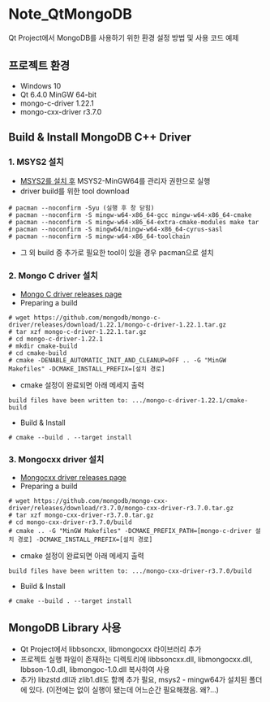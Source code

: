 # Note_QtMongoDB
Qt Project에서 MongoDB를 사용하기 위한 환경 설정 방법 및 사용 코드 예제
## 프로젝트 환경
* Windows 10
* Qt 6.4.0 MinGW 64-bit
* mongo-c-driver 1.22.1
* mongo-cxx-driver r3.7.0
## Build & Install MongoDB C++ Driver 
### 1. MSYS2 설치
* [MSYS2를 설치 후](https://www.msys2.org/) MSYS2-MinGW64를 관리자 권한으로 실행
* driver build를 위한 tool download
```
# pacman --noconfirm -Syu (실행 후 창 닫힘)
# pacman --noconfirm -S mingw-w64-x86_64-gcc mingw-w64-x86_64-cmake
# pacman --noconfirm -S mingw-w64-x86_64-extra-cmake-modules make tar
# pacman --noconfirm -S mingw64/mingw-w64-x86_64-cyrus-sasl
# pacman --noconfirm -S mingw-w64-x86_64-toolchain
```
* 그 외 build 중 추가로 필요한 tool이 있을 경우 pacman으로 설치
### 2. Mongo C driver 설치
* [Mongo C driver releases page](https://github.com/mongodb/mongo-c-driver/releases)
* Preparing a build
```
# wget https://github.com/mongodb/mongo-c-driver/releases/download/1.22.1/mongo-c-driver-1.22.1.tar.gz
# tar xzf mongo-c-driver-1.22.1.tar.gz
# cd mongo-c-driver-1.22.1
# mkdir cmake-build
# cd cmake-build
# cmake -DENABLE_AUTOMATIC_INIT_AND_CLEANUP=OFF .. -G "MinGW Makefiles" -DCMAKE_INSTALL_PREFIX=[설치 경로]
```
* cmake 설정이 완료되면 아래 메세지 출력
```
build files have been written to: .../mongo-c-driver-1.22.1/cmake-build
```
* Build & Install
```
# cmake --build . --target install
```
### 3. Mongocxx driver 설치
* [Mongocxx driver releases page](https://github.com/mongodb/mongo-cxx-driver/releases)
* Preparing a build
```
# wget https://github.com/mongodb/mongo-cxx-driver/releases/download/r3.7.0/mongo-cxx-driver-r3.7.0.tar.gz
# tar xzf mongo-cxx-driver-r3.7.0.tar.gz
# cd mongo-cxx-driver-r3.7.0/build
# cmake .. -G "MinGW Makefiles" -DCMAKE_PREFIX_PATH=[mongo-c-driver 설치 경로] -DCMAKE_INSTALL_PREFIX=[설치 경로]
```
* cmake 설정이 완료되면 아래 메세지 출력
```
build files have been written to: .../mongo-cxx-driver-r3.7.0/build
```
* Build & Install
```
# cmake --build . --target install
```
## MongoDB Library 사용
* Qt Project에서 libbsoncxx, libmongocxx 라이브러리 추가
* 프로젝트 실행 파일이 존재하는 디렉토리에 libbsoncxx.dll, libmongocxx.dll, lbbson-1.0.dll, libmongoc-1.0.dll 복사하여 사용
* 추가) libzstd.dll과 zlib1.dll도 함께 추가 필요, msys2 - mingw64가 설치된 폴더에 있다. (이전에는 없이 실행이 됐는데 어느순간 필요해졌음. 왜?...)
